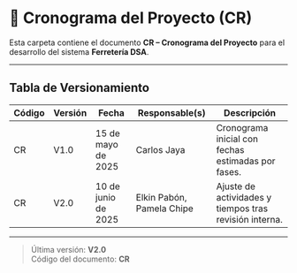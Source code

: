 # 📅 Cronograma del Proyecto (CR)

Esta carpeta contiene el documento **CR – Cronograma del Proyecto** para el desarrollo del sistema **Ferretería DSA**.

---

## Tabla de Versionamiento

| Código | Versión | Fecha             | Responsable(s)          | Descripción                                       |
|--------|---------|-------------------|--------------------------|---------------------------------------------------|
| CR     | V1.0    | 15 de mayo de 2025 | Carlos Jaya              | Cronograma inicial con fechas estimadas por fases. |
| CR     | V2.0    | 10 de junio de 2025 | Elkin Pabón, Pamela Chipe | Ajuste de actividades y tiempos tras revisión interna. |

---

> Última versión: **V2.0**  
> Código del documento: **CR**
